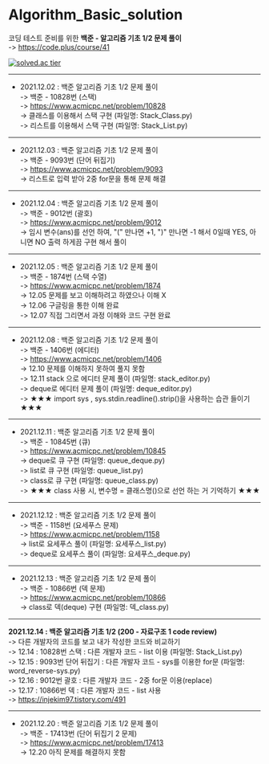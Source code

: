 # Algorithm_Basic_solution
코딩 테스트 준비를 위한 **백준 - 알고리즘 기초 1/2 문제 풀이**    
-> https://code.plus/course/41   


[![solved.ac tier](http://mazassumnida.wtf/api/generate_badge?boj=kij971202)](https://solved.ac/kij971202)  


***
* 2021.12.02 : 백준 알고리즘 기초 1/2 문제 풀이    
-> 백준 - 10828번 (스택)  
-> https://www.acmicpc.net/problem/10828   
-> 클래스를 이용해서 스택 구현 (파일명: Stack_Class.py)   
-> 리스트를 이용해서 스택 구현 (파일명: Stack_List.py)   
 
***
* 2021.12.03 : 백준 알고리즘 기초 1/2 문제 풀이    
-> 백준 - 9093번 (단어 뒤집기)     
-> https://www.acmicpc.net/problem/9093   
-> 리스트로 입력 받아 2중 for문을 통해 문제 해결  


***
* 2021.12.04 : 백준 알고리즘 기초 1/2 문제 풀이    
-> 백준 - 9012번 (괄호)        
-> https://www.acmicpc.net/problem/9012     
-> 임시 변수(ans)를 선언 하여, "(" 만나면 +1, ")" 만나면 -1 해서 0일때 YES, 아니면 NO 출력 하게끔 구현 해서 풀이   


***
* 2021.12.05 : 백준 알고리즘 기초 1/2 문제 풀이     
-> 백준 - 1874번 (스택 수열)         
-> https://www.acmicpc.net/problem/1874   
-> 12.05 문제를 보고 이해하려고 하였으나 이해 X    
-> 12.06 구글링을 통한 이해 완료   
-> 12.07 직접 그리면서 과정 이해와 코드 구현 완료    


***
* 2021.12.08 : 백준 알고리즘 기초 1/2 문제 풀이     
-> 백준 - 1406번 (에디터)              
-> https://www.acmicpc.net/problem/1406      
-> 12.10 문제를 이해하지 못하여 풀지 못함    
-> 12.11 stack 으로 에디터 문제 풀이 (파일명: stack_editor.py)        
-> deque로 에디터 문제 풀이 (파일명: deque_editor.py)    
-> ★★★  import sys , sys.stdin.readline().strip()을 사용하는 습관 들이기 ★★★  


***
* 2021.12.11 : 백준 알고리즘 기초 1/2 문제 풀이     
-> 백준 - 10845번 (큐)                  
-> https://www.acmicpc.net/problem/10845      
-> deque로 큐 구현 (파일명: queue_deque.py)        
-> list로 큐 구현 (파일명: queue_list.py)     
-> class로 큐 구현 (파일명: queue_class.py)          
-> ★★★ class 사용 시, 변수명 = 클래스명()으로 선언 하는 거 기억하기 ★★★   


***
* 2021.12.12 : 백준 알고리즘 기초 1/2 문제 풀이         
-> 백준 - 1158번 (요세푸스 문제)                       
-> https://www.acmicpc.net/problem/1158     
-> list로 요세푸스 풀이 (파일명: 요세푸스_list.py)     
-> deque로 요세푸스 풀이 (파일명: 요세푸스_deque.py)           




***
* 2021.12.13 : 백준 알고리즘 기초 1/2 문제 풀이           
-> 백준 - 10866번 (덱 문제)                        
-> https://www.acmicpc.net/problem/10866   
-> class로 덱(deque) 구현 (파일명: 덱_class.py)         


***
**2021.12.14 : 백준 알고리즘 기초 1/2 (200 - 자료구조 1 code review)**   
-> 다른 개발자의 코드를 보고 내가 작성한 코드와 비교하기    
-> 12.14 : 10828번 스택 : 다른 개발자 코드 - list 이용   (파일명: Stack_List.py)    
-> 12.15 : 9093번 단어 뒤집기 : 다른 개발자 코드 -  sys를 이용한 for문  (파일명: word_reverse-sys.py)         
-> 12.16 : 9012번 괄호 : 다른 개발자 코드 - 2중 for문 이용(replace)    
-> 12.17 : 10866번 덱 : 다른 개발자 코드 - list 사용    
-> https://injekim97.tistory.com/491   

  

***
* 2021.12.20 : 백준 알고리즘 기초 1/2 문제 풀이         
-> 백준 - 17413번 (단어 뒤집기 2 문제)                           
-> https://www.acmicpc.net/problem/17413      
-> 12.20 아직 문제를 해결하지 못함   